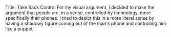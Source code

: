 Title: Take Back Control
For my visual argument, I decided to make the argument that people are, in a sense, controlled by technology,
more specifically their phones. I tried to depict this in a more literal sense by having a shadowy figure coming out of the man's phone 
and controlling him like a puppet. 
